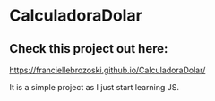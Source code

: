 # CalculadoraDolar

## Check this project out here: 

 https://franciellebrozoski.github.io/CalculadoraDolar/
 
 It is a simple project as I just start learning JS.

